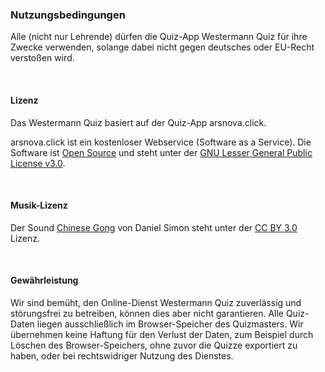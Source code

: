 ### Nutzungsbedingungen
Alle (nicht nur Lehrende) dürfen die Quiz-App Westermann Quiz für ihre Zwecke verwenden, solange dabei nicht gegen deutsches oder EU-Recht verstoßen wird.

<br/>

#### Lizenz
Das Westermann Quiz basiert auf der Quiz-App arsnova.click.

arsnova.click ist ein kostenloser Webservice (Software as a Service). Die Software ist [Open Source](https://github.com/thm-projects/arsnova.click-v2) und steht unter der [GNU Lesser General Public License v3.0](https://github.com/thm-projects/arsnova.click-v2/blob/master/LICENSE).

<br/>

#### Musik-Lizenz
Der Sound [Chinese Gong](http://soundbible.com/2148-Chinese-Gong.html) von Daniel Simon steht unter der [CC BY 3.0](https://creativecommons.org/licenses/by/3.0/de) Lizenz.

<br/>

#### Gewährleistung
Wir sind bemüht, den Online-Dienst Westermann Quiz zuverlässig und störungsfrei zu betreiben, können dies aber nicht garantieren. Alle Quiz-Daten liegen ausschließlich im Browser-Speicher des Quizmasters. Wir übernehmen keine Haftung für den Verlust der Daten, zum Beispiel durch Löschen des Browser-Speichers, ohne zuvor die Quizze exportiert zu haben, oder bei rechtswidriger Nutzung des Dienstes.
